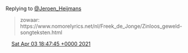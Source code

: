 Replying to [@Jeroen\_Heijmans](https://twitter.com/Jeroen_Heijmans/status/1378414214918909957)

> zowaar: https://www\.nomorelyrics\.net/nl/Freek\_de\_Jonge/Zinloos\_geweld\-songteksten\.html

<img src="../../media/tweet.ico" width="12" /> [Sat Apr 03 18:47:45 +0000 2021](https://twitter.com/DromerDenker/status/1378418963315572739)